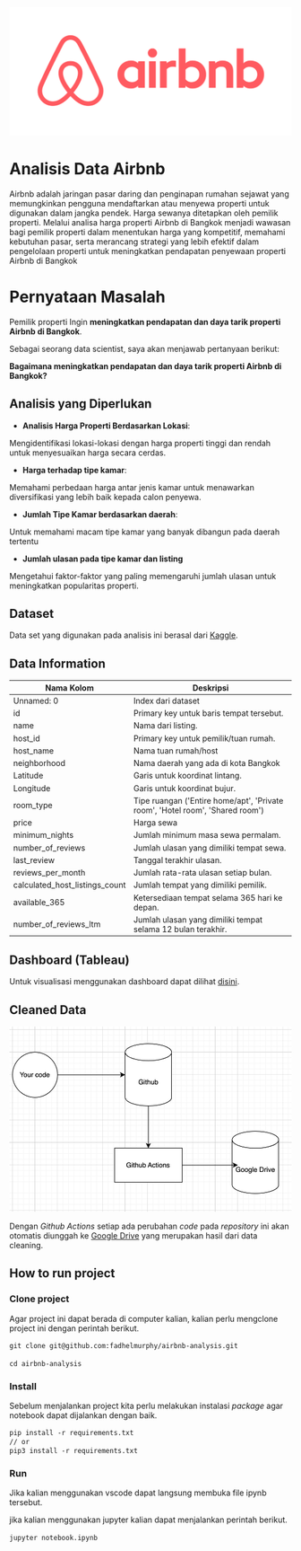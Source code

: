 ![Airbnb](./img/airbnb.png)

# Analisis Data Airbnb

Airbnb adalah jaringan pasar daring dan penginapan rumahan sejawat yang memungkinkan pengguna mendaftarkan atau menyewa properti untuk digunakan dalam jangka pendek. Harga sewanya ditetapkan oleh pemilik properti. Melalui analisa harga properti Airbnb di Bangkok menjadi wawasan bagi pemilik properti dalam menentukan harga yang kompetitif, memahami kebutuhan pasar, serta merancang strategi yang lebih efektif dalam pengelolaan properti untuk meningkatkan pendapatan penyewaan properti Airbnb di Bangkok

# Pernyataan Masalah
Pemilik properti Ingin **meningkatkan pendapatan dan daya tarik properti Airbnb di Bangkok**. 

Sebagai seorang data scientist, saya akan menjawab pertanyaan berikut:

**Bagaimana meningkatkan pendapatan dan daya tarik properti Airbnb di Bangkok?**

## Analisis yang Diperlukan

- **Analisis Harga Properti Berdasarkan Lokasi**:

Mengidentifikasi lokasi-lokasi dengan harga properti tinggi dan rendah untuk menyesuaikan harga secara cerdas.
- **Harga terhadap tipe kamar**:

Memahami perbedaan harga antar jenis kamar untuk menawarkan diversifikasi yang lebih baik kepada calon penyewa.

- **Jumlah Tipe Kamar berdasarkan daerah**:

Untuk memahami macam tipe kamar yang banyak dibangun pada daerah tertentu

- **Jumlah ulasan pada tipe kamar dan listing**

Mengetahui faktor-faktor yang paling memengaruhi jumlah ulasan untuk meningkatkan popularitas properti.

## Dataset

Data set yang digunakan pada analisis ini berasal dari [Kaggle](https://www.kaggle.com/code/indraputra21/airbnb-data-extraction-and-visualizationhttps:/).

## Data Information



| Nama Kolom                           | Deskripsi                                                                                                                                              |
|--------------------------------------|--------------------------------------------------------------------------------------------------------------------------------------------------------|
| Unnamed: 0                           | Index dari dataset                                                                                                                                     |
| id                                   | Primary key untuk baris tempat tersebut.                                                                                                              |
| name                                 | Nama dari listing.                                                                                                                                     |
| host_id                              | Primary key untuk pemilik/tuan rumah.                                                                                                     |
| host_name                            | Nama tuan rumah/host                                                                                                         |
| neighborhood                         | Nama daerah yang ada di kota Bangkok                                                                             |
| Latitude                             | Garis untuk koordinat lintang.                                                                              |
| Longitude                            | Garis untuk koordinat bujur.                                                                                |
| room_type                            | Tipe ruangan ('Entire home/apt', 'Private room', 'Hotel room', 'Shared room')                                                 |
| price                                | Harga sewa                                                                                                     |
| minimum_nights                       | Jumlah minimum masa sewa permalam.                                                                          |
| number_of_reviews                    | Jumlah ulasan yang dimiliki tempat sewa.                                                                                                                     |
| last_review                          | Tanggal terakhir ulasan.                                                                                                                         |
| reviews_per_month                    | Jumlah rata-rata ulasan setiap bulan.                                                                     |
| calculated_host_listings_count       | Jumlah tempat yang dimiliki pemilik.                                                                  |
| available_365                        | Ketersediaan tempat selama 365 hari ke depan.                                                                                                            |
| number_of_reviews_ltm                | Jumlah ulasan yang dimiliki tempat selama 12 bulan terakhir.                                                                                           |


## Dashboard (Tableau)

Untuk visualisasi menggunakan dashboard dapat dilihat [disini](https://public.tableau.com/app/profile/fadhel.ijlal.falah8801/viz/Capstone_17030639284550/Dashboard?publish=yes).

## Cleaned Data

![](./img/ci:cd.png)

Dengan *Github Actions* setiap ada perubahan *code* pada *repository* ini akan otomatis diunggah ke [Google Drive](https://drive.google.com/drive/u/0/folders/1tkawfK96-JxqLFGSjdZUMnlCl5x06FHh) yang merupakan hasil dari data cleaning.

## How to run project

### Clone project

Agar project ini dapat berada di computer kalian, kalian perlu mengclone project ini dengan perintah berikut.

```
git clone git@github.com:fadhelmurphy/airbnb-analysis.git

cd airbnb-analysis
```

### Install

Sebelum menjalankan project kita perlu melakukan instalasi *package* agar notebook dapat dijalankan dengan baik.

```
pip install -r requirements.txt
// or
pip3 install -r requirements.txt
```

### Run

Jika kalian menggunakan vscode dapat langsung membuka file ipynb tersebut.

jika kalian menggunakan jupyter kalian dapat menjalankan perintah berikut.

`jupyter notebook.ipynb`
